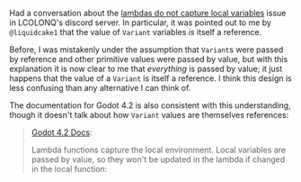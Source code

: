 Had a conversation about the [lambdas do not capture local variables](../notes/godot-gdscript-lambdas-capture-by-value.md) issue in LCOLONQ's discord server. In particular, it was pointed out to me by `@liquidcake1` that the value of `Variant` variables _is_ itself a reference.

Before, I was mistakenly under the assumption that `Variant`s were passed by reference and other primitive values were passed by value, but with this explanation it is now clear to me that _everything_ is passed by value; it just happens that the value of a `Variant` is itself a reference. I think this design is less confusing than any alternative I can think of.

The documentation for Godot 4.2 is also consistent with this understanding, though it doesn't talk about how `Variant` values are themselves references:

> [Godot 4.2 Docs](https://docs.godotengine.org/en/4.2/tutorials/scripting/gdscript/gdscript_basics.html):
>
> Lambda functions capture the local environment. Local variables are passed by value, so they won't be updated in the lambda if changed in the local function:
